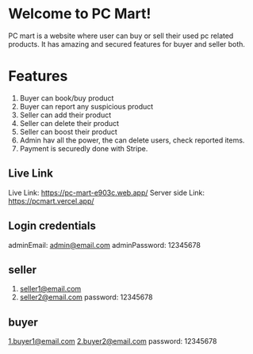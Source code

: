 # Welcome to PC Mart!

PC mart is a website where user can buy or sell their used pc related products. It has amazing and secured features for buyer and seller both.

# Features

1. Buyer can book/buy product
2. Buyer can report any suspicious product
3. Seller can add their product
4. Seller can delete their product
5. Seller can boost their product
6. Admin hav all the power, the can delete users, check reported items.
7. Payment is securedly done with Stripe.

## Live Link

Live Link: https://pc-mart-e903c.web.app/
Server side Link: https://pcmart.vercel.app/

## Login credentials

adminEmail: admin@email.com
adminPassword: 12345678

## seller

1. seller1@email.com
2. seller2@email.com
   password: 12345678

## buyer

1.buyer1@email.com
2.buyer2@email.com
password: 12345678
